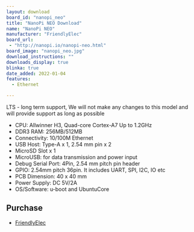 ```yaml
---
layout: download
board_id: "nanopi_neo"
title: "NanoPi NEO Download"
name: "NanoPi NEO"
manufacturer: "FriendlyElec"
board_url:
 - "http://nanopi.io/nanopi-neo.html"
board_image: "nanopi_neo.jpg"
download_instructions: ""
downloads_display: true
blinka: true
date_added: 2022-01-04
features:
  - Ethernet

---
```


LTS - long term support, We will not make any changes to this model and will provide support as long as possible

- CPU: Allwinner H3, Quad-core Cortex-A7 Up to 1.2GHz
- DDR3 RAM: 256MB/512MB
- Connectivity: 10/100M Ethernet
- USB Host: Type-A x 1, 2.54 mm pin x 2
- MicroSD Slot x 1
- MicroUSB: for data transmission and power input
- Debug Serial Port: 4Pin, 2.54 mm pitch pin header
- GPIO: 2.54mm pitch 36pin. It includes UART, SPI, I2C, IO etc
- PCB Dimension: 40 x 40 mm
- Power Supply: DC 5V/2A
- OS/Software: u-boot and UbuntuCore

## Purchase
* [FriendlyElec](https://www.friendlyarm.com/index.php?route=product/product&path=69&product_id=132)
